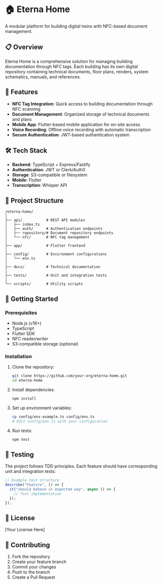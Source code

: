 # 🏠 Eterna Home

A modular platform for building digital twins with NFC-based document management.

## 📋 Overview

Eterna Home is a comprehensive solution for managing building documentation through NFC tags. Each building has its own digital repository containing technical documents, floor plans, renders, system schematics, manuals, and references.

## 🚀 Features

- **NFC Tag Integration**: Quick access to building documentation through NFC scanning
- **Document Management**: Organized storage of technical documents and plans
- **Mobile App**: Flutter-based mobile application for on-site access
- **Voice Recording**: Offline voice recording with automatic transcription
- **Secure Authentication**: JWT-based authentication system

## 🛠 Tech Stack

- **Backend**: TypeScript + Express/Fastify
- **Authentication**: JWT or Clerk/Auth0
- **Storage**: S3-compatible or filesystem
- **Mobile**: Flutter
- **Transcription**: Whisper API

## 📁 Project Structure

```
/eterna-home/
│
├── api/           # REST API modules
│   ├── index.ts
│   ├── auth/      # Authentication endpoints
│   ├── repository/# Document repository endpoints
│   └── nfc/       # NFC tag management
│
├── app/           # Flutter frontend
│
├── config/        # Environment configurations
│   └── env.ts
│
├── docs/          # Technical documentation
│
├── tests/         # Unit and integration tests
│
└── scripts/       # Utility scripts
```

## 🚀 Getting Started

### Prerequisites

- Node.js (v16+)
- TypeScript
- Flutter SDK
- NFC reader/writer
- S3-compatible storage (optional)

### Installation

1. Clone the repository:
   ```bash
   git clone https://github.com/your-org/eterna-home.git
   cd eterna-home
   ```

2. Install dependencies:
   ```bash
   npm install
   ```

3. Set up environment variables:
   ```bash
   cp config/env.example.ts config/env.ts
   # Edit config/env.ts with your configuration
   ```

4. Run tests:
   ```bash
   npm test
   ```

## 🧪 Testing

The project follows TDD principles. Each feature should have corresponding unit and integration tests:

```typescript
// Example test structure
describe("Feature", () => {
  it("should behave in expected way", async () => {
    // Test implementation
  });
});
```

## 📝 License

[Your License Here]

## 🤝 Contributing

1. Fork the repository
2. Create your feature branch
3. Commit your changes
4. Push to the branch
5. Create a Pull Request 